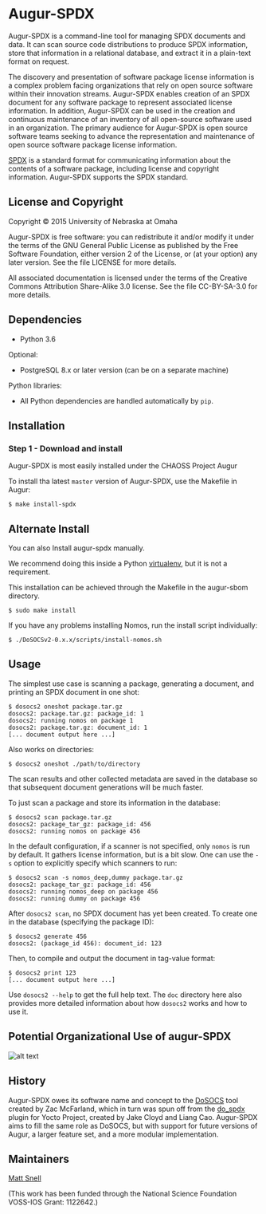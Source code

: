 Augur-SPDX
=======

Augur-SPDX is a command-line tool for managing SPDX documents and data. It can
scan source code distributions to produce SPDX information, store that
information in a relational database, and extract it in a plain-text format
on request.

The discovery and presentation of software package license information is a complex
problem facing organizations that rely on open source software within their 
innovation streams. Augur-SPDX enables creation of an SPDX document for any 
software package to represent associated license information. In addition, Augur-SPDX 
can be used in the creation and continuous maintenance of an inventory of all 
open-source software used in an organization. The primary audience for Augur-SPDX is open source
software teams seeking to advance the representation and maintenance of open source 
software package license information. 

[SPDX](http://www.spdx.org) is a standard format for communicating information
about the contents of a software package, including license and copyright
information. Augur-SPDX supports the SPDX standard.


License and Copyright
---------------------

Copyright © 2015 University of Nebraska at Omaha

Augur-SPDX is free software: you can redistribute it and/or modify it under the
terms of the GNU General Public License as published by the Free Software
Foundation, either version 2 of the License, or (at your option) any later
version. See the file LICENSE for more details.

All associated documentation is licensed under the terms of the Creative
Commons Attribution Share-Alike 3.0 license. See the file CC-BY-SA-3.0 for more
details.


Dependencies
------------

- Python 3.6

Optional:
- PostgreSQL 8.x or later version (can be on a separate machine)

Python libraries:
- All Python dependencies are handled automatically by `pip`.


Installation
------------

### Step 1 - Download and install

Augur-SPDX is most easily installed under the CHAOSS Project Augur

To install tha latest `master` version of Augur-SPDX, use the Makefile in Augur:

    $ make install-spdx

## Alternate Install

You can also Install augur-spdx manually.

We recommend doing this inside a Python
[virtualenv](http://docs.python-guide.org/en/latest/dev/virtualenvs/), but it
is not a requirement.

This installation can be achieved through the Makefile in the augur-sbom directory.

    $ sudo make install

If you have any problems installing Nomos, run the install script individually:

    $ ./DoSOCSv2-0.x.x/scripts/install-nomos.sh

Usage
-----

The simplest use case is scanning a package, generating a
document, and printing an SPDX document in one shot:

    $ dosocs2 oneshot package.tar.gz
    dosocs2: package.tar.gz: package_id: 1
    dosocs2: running nomos on package 1
    dosocs2: package.tar.gz: document_id: 1
    [... document output here ...]

Also works on directories:

    $ dosocs2 oneshot ./path/to/directory

The scan results and other collected metadata are saved in the database
so that subsequent document generations will be much faster.

To just scan a package and store its information in the database:

    $ dosocs2 scan package.tar.gz
    dosocs2: package_tar_gz: package_id: 456
    dosocs2: running nomos on package 456

In the default configuration, if a scanner is not specified, only `nomos`
is run by default. It gathers license information, but is a bit slow.
One can use the `-s` option to explicitly specify which scanners to run:

    $ dosocs2 scan -s nomos_deep,dummy package.tar.gz
    dosocs2: package_tar_gz: package_id: 456
    dosocs2: running nomos_deep on package 456
    dosocs2: running dummy on package 456

After `dosocs2 scan`, no SPDX document has yet been created.
To create one in the database (specifying the package ID):

    $ dosocs2 generate 456
    dosocs2: (package_id 456): document_id: 123

Then, to compile and output the document in tag-value format:

    $ dosocs2 print 123
    [... document output here ...]

Use `dosocs2 --help` to get the full help text. The `doc` directory
here also provides more detailed information about how `dosocs2` works
and how to use it.

Potential Organizational Use of augur-SPDX
---------------------------------------

![alt text](https://cloud.githubusercontent.com/assets/656208/20320341/30b9468c-ab37-11e6-8e3f-c63543b85453.png)

History
-------
Augur-SPDX owes its software name and concept to the
[DoSOCS](https://github.com/socs-dev-env/DoSOCS) tool created by Zac
McFarland, which in turn was spun off from the [do_spdx](https://github.com/ttgurney/yocto-spdx/blob/master/src/spdx.bbclass) plugin for Yocto
Project, created by Jake Cloyd and Liang Cao.
Augur-SPDX aims to fill the same role as DoSOCS, but with support for future versions of Augur, a
larger feature set, and a more modular implementation.


Maintainers
-----------

[Matt Snell](https://github.com/nebrethar)


(This work has been funded through the National Science Foundation VOSS-IOS Grant: 1122642.)
